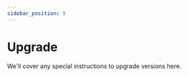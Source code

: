```yaml
---
sidebar_position: 9
---
```


# Upgrade

We'll cover any special instructions to upgrade versions here.
